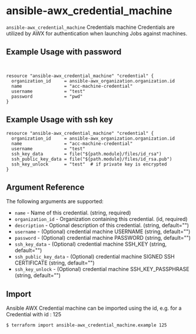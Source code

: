 
# ansible-awx_credential_machine

`ansible-awx_credential_machine` Credentials machine Credentials are utilized by AWX for authentication when launching Jobs against machines.

## Example Usage with password

```hcl


resource "ansible-awx_credential_machine" "credential" {
  organization_id     = ansible-awx_organization.organization.id
  name                = "acc-machine-credential"
  username            = "test"
  password            = "pwd"
}
```

## Example Usage with ssh key

```hcl
resource "ansible-awx_credential_machine" "credential" {
  organization_id     = ansible-awx_organization.organization.id
  name                = "acc-machine-credential"
  username            = "test"
  ssh_key_data        = file("${path.module}/files/id_rsa")
  ssh_public_key_data = file("${path.module}/files/id_rsa.pub")
  ssh_key_unlock      = "test"  # if private key is encrypted
}

```

## Argument Reference

The following arguments are supported:

* `name` - Name of this credential. (string, required)
* `organization_id` - Organization containing this credential. (id, required)
* `description` - Optional description of this credential. (string, default="")
* `username` - (Optional) credential machine USERNAME (string,  default="")
* `password` - (Optional)  credential machine PASSWORD (string, default="")
* `ssh_key_data` - (Optional)  credential machine SSH_KEY  (string, default="")
* `ssh_public_key_data` - (Optional)  credential machine SIGNED SSH CERTIFICATE  (string, default="")
* `ssh_key_unlock` - (Optional)  credential machine SSH_KEY_PASSPHRASE  (string, default="")



## Import

Ansible AWX Credential machine can be imported using the id, e.g. for a Credential with id : 125

```sh
$ terraform import ansible-awx_credential_machine.example 125
```
